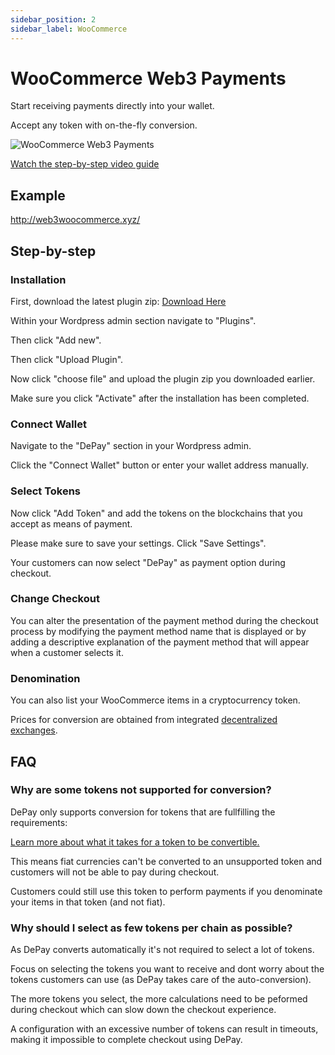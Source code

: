 ```yaml
---
sidebar_position: 2
sidebar_label: WooCommerce
---
```


# WooCommerce Web3 Payments

Start receiving payments directly into your wallet.

Accept any token with on-the-fly conversion.

![WooCommerce Web3 Payments](/img/plugins/WooCommerce-Web3-Payments.svg)

[<FontAwesomeIcon icon="fa-brands fa-youtube" /> Watch the step-by-step video guide](https://depay.com/how-to/accept-web3-cryptocurrency-payments-on-woocommerce-4tbR4B1bdmipZ5a2N1e8HJ)

## Example

http://web3woocommerce.xyz/

## Step-by-step

### Installation

First, download the latest plugin zip: [Download Here](https://github.com/DePayFi/web3-woocommerce-depay-payments/releases/latest/download/depay-woocommerce-payments.zip)

Within your Wordpress admin section navigate to "Plugins".

Then click "Add new".

Then click "Upload Plugin".

Now click "choose file" and upload the plugin zip you downloaded earlier.

Make sure you click "Activate" after the installation has been completed.

### Connect Wallet

Navigate to the "DePay" section in your Wordpress admin.

Click the "Connect Wallet" button or enter your wallet address manually.

### Select Tokens

Now click "Add Token" and add the tokens on the blockchains that you accept as means of payment.

Please make sure to save your settings. Click "Save Settings".

Your customers can now select "DePay" as payment option during checkout.

### Change Checkout

You can alter the presentation of the payment method during the checkout process by modifying the payment method name that is displayed or by adding a descriptive explanation of the payment method that will appear when a customer selects it.

### Denomination

You can also list your WooCommerce items in a cryptocurrency token.

Prices for conversion are obtained from integrated [decentralized exchanges](/docs/payments/supported/exchanges).

## FAQ

### Why are some tokens not supported for conversion?

DePay only supports conversion for tokens that are fullfilling the requirements:

[Learn more about what it takes for a token to be convertible.](/docs/payments/supported/tokens)

This means fiat currencies can't be converted to an unsupported token and customers will not be able to pay during checkout.

Customers could still use this token to perform payments if you denominate your items in that token (and not fiat).

### Why should I select as few tokens per chain as possible?

As DePay converts automatically it's not required to select a lot of tokens. 

Focus on selecting the tokens you want to receive and dont worry about the tokens customers can use (as DePay takes care of the auto-conversion).

The more tokens you select, the more calculations need to be peformed during checkout which can slow down the checkout experience.

A configuration with an excessive number of tokens can result in timeouts, making it impossible to complete checkout using DePay.

